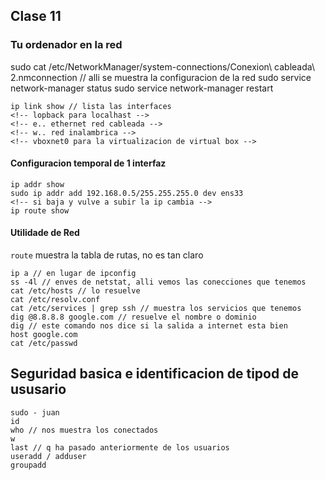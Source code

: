 ## Clase 11

### Tu ordenador en la red

sudo cat /etc/NetworkManager/system-connections/Conexion\ cableada\ 2.nmconnection
// alli se muestra la configuracion de la red
sudo service network-manager status
sudo service network-manager restart

```
ip link show // lista las interfaces
<!-- lopback para localhast -->
<!-- e.. ethernet red cableada -->
<!-- w.. red inalambrica -->
<!-- vboxnet0 para la virtualizacion de virtual box -->
```

#### Configuracion temporal de 1 interfaz

```
ip addr show
sudo ip addr add 192.168.0.5/255.255.255.0 dev ens33
<!-- si baja y vulve a subir la ip cambia -->
ip route show
```

#### Utilidade de Red

`route` muestra la tabla de rutas, no es tan claro

```
ip a // en lugar de ipconfig
ss -4l // enves de netstat, alli vemos las conecciones que tenemos
cat /etc/hosts // lo resuelve
cat /etc/resolv.conf
cat /etc/services | grep ssh // muestra los servicios que tenemos
dig @8.8.8.8 google.com // resuelve el nombre o dominio
dig // este comando nos dice si la salida a internet esta bien
host google.com
cat /etc/passwd
```

## Seguridad basica e identificacion de tipod de ususario

```
sudo - juan
id
who // nos muestra los conectados
w
last // q ha pasado anteriormente de los usuarios
useradd / adduser
groupadd
```
